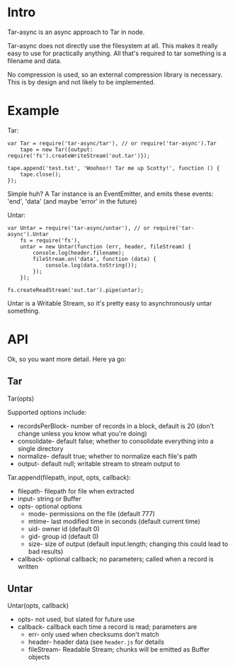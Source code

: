 Intro
=====

Tar-async is an async approach to Tar in node.

Tar-async does not directly use the filesystem at all. This makes it really easy to use for practically anything. All that's required to tar something is a filename and data.

No compression is used, so an external compression library is necessary.  This is by design and not likely to be implemented.

Example
=======

Tar:

	var Tar = require('tar-async/tar'), // or require('tar-async').Tar
		tape = new Tar({output: require('fs').createWriteStream('out.tar')});
	
	tape.append('test.txt', 'Woohoo!! Tar me up Scotty!', function () {
		tape.close();
	});

Simple huh? A Tar instance is an EventEmitter, and emits these events: 'end', 'data' (and maybe 'error' in the future)

Untar:

	var Untar = require('tar-async/untar'), // or require('tar-async').Untar
		fs = require('fs'),
		untar = new Untar(function (err, header, fileStream) {
			console.log(header.filename);
			fileStream.on('data', function (data) {
				console.log(data.toString());
			});
		});

	fs.createReadStream('out.tar').pipe(untar);

Untar is a Writable Stream, so it's pretty easy to asynchronously untar something.

API
===

Ok, so you want more detail.  Here ya go:

Tar
---

Tar(opts)

Supported options include:

* recordsPerBlock- number of records in a block, default is 20 (don't change unless you know what you're doing)
* consolidate- default false; whether to consolidate everything into a single directory
* normalize- default true; whether to normalize each file's path
* output- default null; writable stream to stream output to

Tar.append(filepath, input, opts, callback):

* filepath- filepath for file when extracted
* input- string or Buffer
* opts- optional options
  * mode- permissions on the file (default 777)
  * mtime- last modified time in seconds (default current time)
  * uid- owner id (default 0)
  * gid- group id (default 0)
  * size- size of output (default input.length; changing this could lead to bad results)
* callback- optional callback; no parameters; called when a record is written

Untar
-----

Untar(opts, callback)

* opts- not used, but slated for future use
* callback- callback each time a record is read; parameters are
  * err- only used when checksums don't match
  * header- header data (see `header.js` for details
  * fileStream- Readable Stream; chunks will be emitted as Buffer objects
